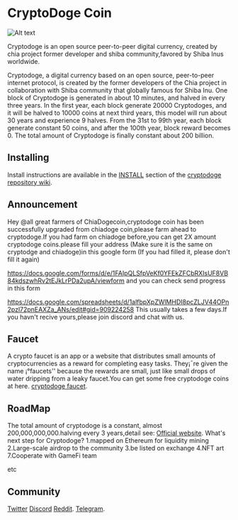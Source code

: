# CryptoDoge Coin

![Alt text](https://cryptodoge.cc/assets/img/cryptodoge.png)


Cryptodoge is an open source peer-to-peer digital currency, created by chia project former developer and shiba community,favored by Shiba Inus worldwide.

Cryptodoge, a digital currency based on an open source, peer-to-peer internet protocol, is created by the former developers of the Chia project in collaboration with Shiba community that globally famous for Shiba Inu. One block of Cryptodoge is generated in about 10 minutes, and halved in every three years. In the first year, each block generate 20000 Cryptodoges, and it will be halved to 10000 coins at next third years, this model will run about 30 years and experience 9 halves. From the 31st to 99th year, each block generate constant 50 coins, and after the 100th year, block reward becomes 0. The total amount of Cryptodoge is finally constant about 200 billion.



## Installing

Install instructions are available in the
[INSTALL](https://github.com/Cryptodoge-Network/cryptodoge/wiki/INSTALL)
section of the
[cryptodoge repository wiki](https://github.com/Cryptodoge-Network/cryptodoge/wiki).

## Announcement
Hey @all great farmers of ChiaDogecoin,cryptodoge coin has been successfully upgraded from chiadoge coin,please farm ahead to cryptodoge.If you had farm on chiadoge before,you can get 2X amount cryptodoge coins.please fill your address (Make sure it is the same on cryptodge and chiadoge)in this google form (If you had filled it, please don't fill it again)

https://docs.google.com/forms/d/e/1FAIpQLSfpVeKf0YFEkZFCbRXIsUF8VB84kdszwhRv2tEJkLrPDa2upA/viewform
and you can check send progress in this form

https://docs.google.com/spreadsheets/d/1alfbpXpZWlMHDI8pcZLJV44OPn2pzl72pnEAXZa_ANs/edit#gid=909224258
This usually takes a few days.If you havn't recive yours,please join discord and chat with us.


## Faucet
A crypto faucet is an app or a website that distributes small amounts of cryptocurrencies as a reward for completing easy tasks. They¡¯re given the name ¡°faucets'' because the rewards are small, just like small drops of water dripping from a leaky faucet.You can get some free cryptodoge coins at here.
[cryptodoge faucet](https://faucet.cryptodoge.cc/).

## RoadMap

The total amount of cryptodoge is a constant, almost 200,000,000,000.halving every 3 years,detail see:
[Official website](https://cryptodoge.cc).
What's next step for Cryptodoge? 
1.mapped on Ethereum for liquidity mining
2.Large-scale airdrop to the community
3.be listed on exchange
4.NFT art
7.Cooperate with GameFi team

etc

## Community

[Twitter](https://twitter.com/cryptodoge_coin)
[Discord](https://discord.com/invite/qK2x5zFUNx)
[Reddit](https://www.reddit.com/r/cryptodoge).
[Telegram](https://t.me/cryptodoge).
